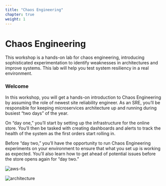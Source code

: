 ```yaml
---
title: "Chaos Engineering"
chapter: true
weight: 1
---
```


# Chaos Engineering

This workshop is a hands-on lab for chaos engineering, introducing sophisticated experimentation to identify weaknesses in architectures and improve systems. This lab will help you test system resiliency in a real environment. 

### Welcome

In this workshop, you will get a hands-on introduction to Chaos Engineering by assuming the role of newest site reliability engineer. As an SRE, you’ll be responsible for keeping microservices architecture up and running during busiest “two days” of the year.

On “day one,” you’ll start by setting up the infrastructure for the online store. You’ll then be tasked with creating dashboards and alerts to track the health of the system as the first orders start rolling in.

Before “day two,” you’ll have the opportunity to run Chaos Engineering experiments on your environment to ensure that what you set up is working as expected. You’ll also learn how to get ahead of potential issues before the store opens again for “day two.”

![aws-fis](/images/aws-fis-overview.png)

![architecture](/images/aws-chaos-engineering-workshop-architecture.png)
